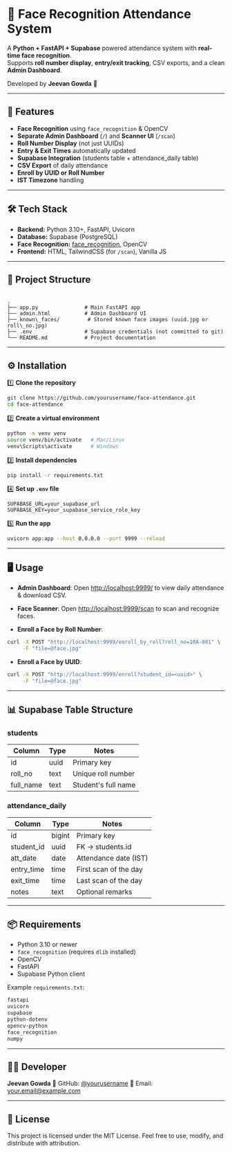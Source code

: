 
# 🎯 Face Recognition Attendance System

A **Python + FastAPI + Supabase** powered attendance system with **real-time face recognition**.  
Supports **roll number display**, **entry/exit tracking**, CSV exports, and a clean **Admin Dashboard**.

Developed by **Jeevan Gowda** 🚀

---

## 📸 Features

- **Face Recognition** using `face_recognition` & OpenCV
- **Separate Admin Dashboard** (`/`) and **Scanner UI** (`/scan`)
- **Roll Number Display** (not just UUIDs)
- **Entry & Exit Times** automatically updated
- **Supabase Integration** (students table + attendance_daily table)
- **CSV Export** of daily attendance
- **Enroll by UUID or Roll Number**
- **IST Timezone** handling

---

## 🛠️ Tech Stack

- **Backend:** Python 3.10+, FastAPI, Uvicorn
- **Database:** Supabase (PostgreSQL)
- **Face Recognition:** [face_recognition](https://github.com/ageitgey/face_recognition), OpenCV
- **Frontend:** HTML, TailwindCSS (for `/scan`), Vanilla JS

---

## 📂 Project Structure

```

.
├── app.py               # Main FastAPI app
├── admin.html           # Admin Dashboard UI
├── known\_faces/         # Stored known face images (uuid.jpg or roll\_no.jpg)
├── .env                 # Supabase credentials (not committed to git)
└── README.md            # Project documentation

````

---

## ⚙️ Installation

1️⃣ **Clone the repository**
```bash
git clone https://github.com/yourusername/face-attendance.git
cd face-attendance
````

2️⃣ **Create a virtual environment**

```bash
python -m venv venv
source venv/bin/activate   # Mac/Linux
venv\Scripts\activate      # Windows
```

3️⃣ **Install dependencies**

```bash
pip install -r requirements.txt
```

4️⃣ **Set up `.env` file**

```env
SUPABASE_URL=your_supabase_url
SUPABASE_KEY=your_supabase_service_role_key
```

5️⃣ **Run the app**

```bash
uvicorn app:app --host 0.0.0.0 --port 9999 --reload
```

---

## 🖥️ Usage

* **Admin Dashboard**:
  Open [http://localhost:9999/](http://localhost:9999/) to view daily attendance & download CSV.

* **Face Scanner**:
  Open [http://localhost:9999/scan](http://localhost:9999/scan) to scan and recognize faces.

* **Enroll a Face by Roll Number**:

```bash
curl -X POST "http://localhost:9999/enroll_by_roll?roll_no=10A-001" \
     -F "file=@face.jpg"
```

* **Enroll a Face by UUID**:

```bash
curl -X POST "http://localhost:9999/enroll?student_id=<uuid>" \
     -F "file=@face.jpg"
```

---

## 📊 Supabase Table Structure

### students

| Column     | Type | Notes               |
| ---------- | ---- | ------------------- |
| id         | uuid | Primary key         |
| roll\_no   | text | Unique roll number  |
| full\_name | text | Student's full name |

### attendance\_daily

| Column      | Type   | Notes                 |
| ----------- | ------ | --------------------- |
| id          | bigint | Primary key           |
| student\_id | uuid   | FK → students.id      |
| att\_date   | date   | Attendance date (IST) |
| entry\_time | time   | First scan of the day |
| exit\_time  | time   | Last scan of the day  |
| notes       | text   | Optional remarks      |

---

## 📦 Requirements

* Python 3.10 or newer
* `face_recognition` (requires `dlib` installed)
* OpenCV
* FastAPI
* Supabase Python client

Example `requirements.txt`:

```txt
fastapi
uvicorn
supabase
python-dotenv
opencv-python
face_recognition
numpy
```

---

## 👨‍💻 Developer

**Jeevan Gowda**
💼 GitHub: [@yourusername](https://github.com/yourusername)
📧 Email: [your.email@example.com](mailto:your.email@example.com)

---

## 📜 License

This project is licensed under the MIT License.
Feel free to use, modify, and distribute with attribution.

```

